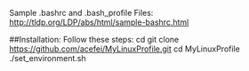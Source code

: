 Sample .bashrc and .bash_profile Files: http://tldp.org/LDP/abs/html/sample-bashrc.html

##Installation:
Follow these steps:
   cd
   git clone https://github.com/acefei/MyLinuxProfile.git
   cd MyLinuxProfile
   ./set_environment.sh
